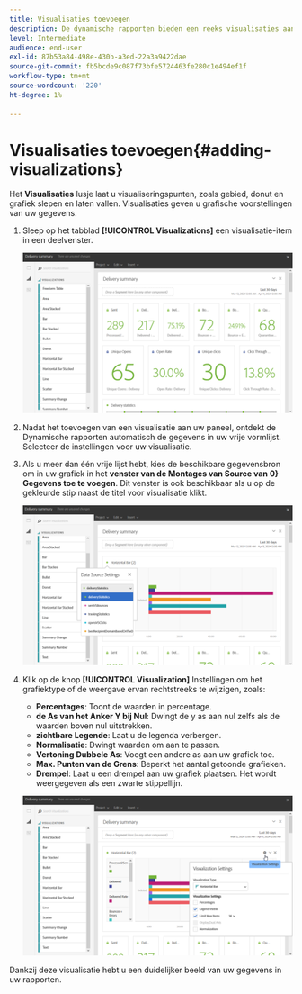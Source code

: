 ```yaml
---
title: Visualisaties toevoegen
description: De dynamische rapporten bieden een reeks visualisaties aan om een grafische vertegenwoordiging aan uw rapport toe te voegen.
level: Intermediate
audience: end-user
exl-id: 87b53a84-498e-430b-a3ed-22a3a9422dae
source-git-commit: fb5bcde9c087f73bfe5724463fe280c1e494ef1f
workflow-type: tm+mt
source-wordcount: '220'
ht-degree: 1%

---
```


# Visualisaties toevoegen{#adding-visualizations}

Het **Visualisaties** lusje laat u visualiseringspunten, zoals gebied, donut en grafiek slepen en laten vallen. Visualisaties geven u grafische voorstellingen van uw gegevens.

1. Sleep op het tabblad **[!UICONTROL Visualizations]** een visualisatie-item in een deelvenster.

   ![](assets/dynamic_report_visualization_1.png)

1. Nadat het toevoegen van een visualisatie aan uw paneel, ontdekt de Dynamische rapporten automatisch de gegevens in uw vrije vormlijst. Selecteer de instellingen voor uw visualisatie.
1. Als u meer dan één vrije lijst hebt, kies de beschikbare gegevensbron om in uw grafiek in het **venster van de Montages van Source van 0&rbrace; Gegevens toe te voegen**. Dit venster is ook beschikbaar als u op de gekleurde stip naast de titel voor visualisatie klikt.

   ![](assets/dynamic_report_visualization_2.png)

1. Klik op de knop **[!UICONTROL Visualization]** Instellingen om het grafiektype of de weergave ervan rechtstreeks te wijzigen, zoals:

   * **Percentages**: Toont de waarden in percentage.
   * **de As van het Anker Y bij Nul**: Dwingt de y as aan nul zelfs als de waarden boven nul uitstrekken.
   * **zichtbare Legende**: Laat u de legenda verbergen.
   * **Normalisatie**: Dwingt waarden om aan te passen.
   * **Vertoning Dubbele As**: Voegt een andere as aan uw grafiek toe.
   * **Max. Punten van de Grens**: Beperkt het aantal getoonde grafieken.
   * **Drempel**: Laat u een drempel aan uw grafiek plaatsen. Het wordt weergegeven als een zwarte stippellijn.

   ![](assets/dynamic_report_visualization_3.png)

Dankzij deze visualisatie hebt u een duidelijker beeld van uw gegevens in uw rapporten.
